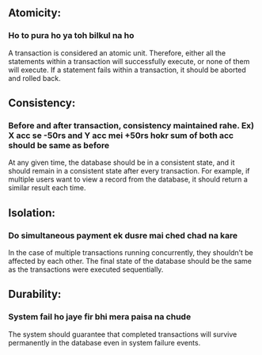 
## **Atomicity:**

### Ho to pura ho ya toh bilkul na ho

A transaction is considered an atomic unit. Therefore, either all the statements within a transaction will successfully execute, or none of them will execute. If a statement fails within a transaction, it should be aborted and rolled back.

## **Consistency:** 

### Before and after transaction, consistency maintained rahe. Ex) X acc se -50rs and Y acc mei +50rs hokr sum of both acc should be same as before

At any given time, the database should be in a consistent state, and it should remain in a consistent state after every transaction. For example, if multiple users want to view a record from the database, it should return a similar result each time.


## **Isolation:** 

### Do simultaneous payment ek dusre mai ched chad na kare

In the case of multiple transactions running concurrently, they shouldn’t be affected by each other. The final state of the database should be the same as the transactions were executed sequentially.

## **Durability:** 

### System fail ho jaye fir bhi mera paisa na chude

The system should guarantee that completed transactions will survive permanently in the database even in system failure events.